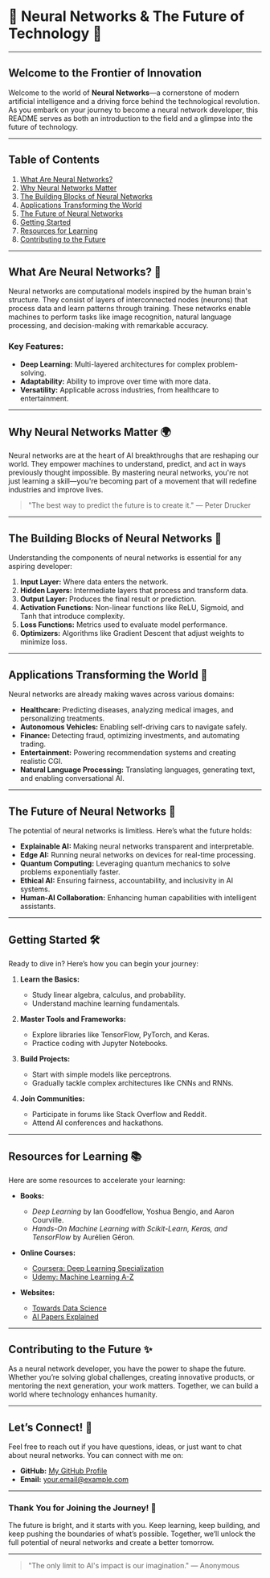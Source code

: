 # 🚀 Neural Networks & The Future of Technology 🌟

---

## Welcome to the Frontier of Innovation

Welcome to the world of **Neural Networks**—a cornerstone of modern artificial intelligence and a driving force behind the technological revolution. As you embark on your journey to become a neural network developer, this README serves as both an introduction to the field and a glimpse into the future of technology.

---

## Table of Contents

1. [What Are Neural Networks?](#what-are-neural-networks)
2. [Why Neural Networks Matter](#why-neural-networks-matter)
3. [The Building Blocks of Neural Networks](#the-building-blocks-of-neural-networks)
4. [Applications Transforming the World](#applications-transforming-the-world)
5. [The Future of Neural Networks](#the-future-of-neural-networks)
6. [Getting Started](#getting-started)
7. [Resources for Learning](#resources-for-learning)
8. [Contributing to the Future](#contributing-to-the-future)

---

## What Are Neural Networks? 🧠

Neural networks are computational models inspired by the human brain's structure. They consist of layers of interconnected nodes (neurons) that process data and learn patterns through training. These networks enable machines to perform tasks like image recognition, natural language processing, and decision-making with remarkable accuracy.

### Key Features:
- **Deep Learning:** Multi-layered architectures for complex problem-solving.
- **Adaptability:** Ability to improve over time with more data.
- **Versatility:** Applicable across industries, from healthcare to entertainment.

---

## Why Neural Networks Matter 🌍

Neural networks are at the heart of AI breakthroughs that are reshaping our world. They empower machines to understand, predict, and act in ways previously thought impossible. By mastering neural networks, you're not just learning a skill—you're becoming part of a movement that will redefine industries and improve lives.

> "The best way to predict the future is to create it." — Peter Drucker

---

## The Building Blocks of Neural Networks 🔧

Understanding the components of neural networks is essential for any aspiring developer:

1. **Input Layer:** Where data enters the network.
2. **Hidden Layers:** Intermediate layers that process and transform data.
3. **Output Layer:** Produces the final result or prediction.
4. **Activation Functions:** Non-linear functions like ReLU, Sigmoid, and Tanh that introduce complexity.
5. **Loss Functions:** Metrics used to evaluate model performance.
6. **Optimizers:** Algorithms like Gradient Descent that adjust weights to minimize loss.

---

## Applications Transforming the World 🌟

Neural networks are already making waves across various domains:

- **Healthcare:** Predicting diseases, analyzing medical images, and personalizing treatments.
- **Autonomous Vehicles:** Enabling self-driving cars to navigate safely.
- **Finance:** Detecting fraud, optimizing investments, and automating trading.
- **Entertainment:** Powering recommendation systems and creating realistic CGI.
- **Natural Language Processing:** Translating languages, generating text, and enabling conversational AI.

---

## The Future of Neural Networks 🚀

The potential of neural networks is limitless. Here’s what the future holds:

- **Explainable AI:** Making neural networks transparent and interpretable.
- **Edge AI:** Running neural networks on devices for real-time processing.
- **Quantum Computing:** Leveraging quantum mechanics to solve problems exponentially faster.
- **Ethical AI:** Ensuring fairness, accountability, and inclusivity in AI systems.
- **Human-AI Collaboration:** Enhancing human capabilities with intelligent assistants.

---

## Getting Started 🛠️

Ready to dive in? Here’s how you can begin your journey:

1. **Learn the Basics:**
   - Study linear algebra, calculus, and probability.
   - Understand machine learning fundamentals.

2. **Master Tools and Frameworks:**
   - Explore libraries like TensorFlow, PyTorch, and Keras.
   - Practice coding with Jupyter Notebooks.

3. **Build Projects:**
   - Start with simple models like perceptrons.
   - Gradually tackle complex architectures like CNNs and RNNs.

4. **Join Communities:**
   - Participate in forums like Stack Overflow and Reddit.
   - Attend AI conferences and hackathons.

---

## Resources for Learning 📚

Here are some resources to accelerate your learning:

- **Books:**
  - *Deep Learning* by Ian Goodfellow, Yoshua Bengio, and Aaron Courville.
  - *Hands-On Machine Learning with Scikit-Learn, Keras, and TensorFlow* by Aurélien Géron.

- **Online Courses:**
  - [Coursera: Deep Learning Specialization](https://www.coursera.org/specializations/deep-learning)
  - [Udemy: Machine Learning A-Z](https://www.udemy.com/course/machinelearning/)

- **Websites:**
  - [Towards Data Science](https://towardsdatascience.com/)
  - [AI Papers Explained](https://www.youtube.com/@ArxivPapersExplained)

---

## Contributing to the Future ✨

As a neural network developer, you have the power to shape the future. Whether you’re solving global challenges, creating innovative products, or mentoring the next generation, your work matters. Together, we can build a world where technology enhances humanity.

---

## Let’s Connect! 🤝

Feel free to reach out if you have questions, ideas, or just want to chat about neural networks. You can connect with me on:

- **GitHub:** [My GitHub Profile]([#](https://github.com/367300/))
- **Email:** your.email@example.com

---

### Thank You for Joining the Journey! 🙏

The future is bright, and it starts with you. Keep learning, keep building, and keep pushing the boundaries of what’s possible. Together, we’ll unlock the full potential of neural networks and create a better tomorrow.

---

> "The only limit to AI's impact is our imagination." — Anonymous
